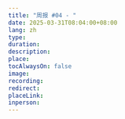 ```yaml
---
title: "周报 #04 - "
date: 2025-03-31T08:04:00+08:00
lang: zh
type:
duration:
description:
place:
tocAlwaysOn: false
image:
recording:
redirect:
placeLink:
inperson:
---
```


##

<!--
大约从过年开始，我的主要网络信息来源从B站转移到了小红书，当 Telegram 关注了的新鲜事儿频道达到我的日常内容摄取极限的时候，我在B站的日均消费市场降到了五分钟以下，只有看到某个感兴趣的深度话题才会点击观看，其他情况下看看封面和标题，大概知道我关注的圈子有什么样的新话题就退出了，B友还是一如既往的有趣且高度抽象。
这也解释了为什么我不在文章末尾挂视频链接了，因为我可能一整天不会刷一条视频。

那么结果是我日均屏幕时间大幅度减少了吗？没有。除去每天工作时间高强度的看电脑，我的手机屏幕时间仍然达到了平均四个小时，这意味着我并没有用省下来的时间去做更有意义的事情，比如锻炼，阅读。

Telegram 内的庞大社群和海量的信息流喂饱了大脑，一个个高度跳跃性的不相关话题在几秒内以极少字数的新闻标题和概括性的文字描述被输入，紧接着行程记忆碎片，当一个事件还没来得及被理解消化，手指就会滑倒下一个事件，

可以理解的是抖音作为泛娱乐化内容平台，在刻意讨好用户，你刷的越多，大数据越知道你喜欢什么。而 Telegram 群组，注意我指的仅仅是我关注的群组，它不会在意用户的喜好，它所扮演的角色是你妈或者你老婆，你不能天天和她们说你想吃啥，你不爱吃拉倒，不妨碍别人爱吃。

事实证明，喜欢当孙子的用户还真不少。

例如刷少数派对我来说就是一件不友好的事，更多是因为嫉妒，为什么我没有力气写出那样的文。

每天看这类内容就跟读说明文档一样，今晚一边吃饭一年刷，刷完之后是一种获得解脱的感觉，终于看完了。还能记起来什么东西呢，除了评论区里不能言说的抽象表情包和吉卜力风格的缅甸坍塌大楼，其它的讯息在第二天醒来后应当再也不会被想起来了。
-->
